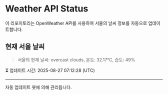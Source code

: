 
# Weather API Status

이 리포지토리는 OpenWeather API를 사용하여 서울의 날씨 정보를 자동으로 업데이트합니다.

## 현재 서울 날씨
> 서울의 현재 날씨: overcast clouds, 온도: 32.17°C, 습도: 49%

⏳ 업데이트 시간: 2025-08-27 07:12:28 (UTC)

---
자동 업데이트 봇에 의해 관리됩니다.
